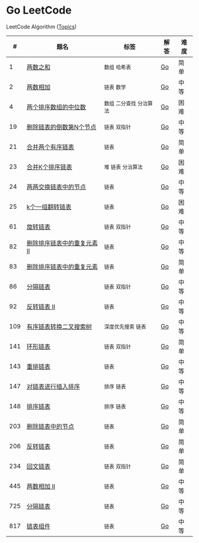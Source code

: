 Go LeetCode
===========

LeetCode Algorithm ([Topics](./Topics.md))

| # | 题名 | 标签 | 解答 | 难度 |
|---|------|------|------|-----|
| 1 | [两数之和](https://leetcode-cn.com/problems/two-sum/description/) | `数组` `哈希表` | [Go](./algorithms/TwoSum/TwoSum.go) | 简单 |
| 2 | [两数相加](https://leetcode-cn.com/problems/add-two-numbers/description/) | `链表` `数学` | [Go](./algorithms/AddTwoNumbers/AddTwoNumbers.go) | 中等 |
| 4 | [两个排序数组的中位数](https://leetcode-cn.com/problems/median-of-two-sorted-arrays/description/) | `数组` `二分查找` `分治算法` | [Go](./algorithms/MedianofTwoSortedArrays/MedianofTwoSortedArrays.go) | 困难 |
| 19 | [删除链表的倒数第N个节点](https://leetcode-cn.com/problems/remove-nth-node-from-end-of-list/description/) | `链表` `双指针`| [Go](./algorithms/RemoveNthNodeFromEndofList/RemoveNthNodeFromEndofList.go) | 中等 |
| 21 | [合并两个有序链表](https://leetcode-cn.com/problems/merge-two-sorted-lists/description/) | `链表` | [Go](./algorithms/MergeTwoSortedLists/MergeTwoSortedLists.go) | 简单 |
| 23 | [合并K个排序链表](https://leetcode-cn.com/problems/merge-k-sorted-lists/description/) | `堆` `链表` `分治算法` | [Go](./algorithms/MergekSortedLists/MergekSortedLists.go) | 困难 |
| 24 | [两两交换链表中的节点](https://leetcode-cn.com/problems/swap-nodes-in-pairs/description/) | `链表` | [Go](./algorithms/SwapNodesinPairs/SwapNodesinPairs.go) | 中等 |
| 25 | [k个一组翻转链表](https://leetcode-cn.com/problems/reverse-nodes-in-k-group/description/) | `链表` | [Go](./algorithms/ReverseNodesInKGroup/ReverseNodesInKGroup.go) | 困难 |
| 61 | [旋转链表](https://leetcode-cn.com/problems/rotate-list/description/) | `链表` `双指针` | [Go](./algorithms/RotateList/RotateList.go) | 中等 |
| 82 | [删除排序链表中的重复元素 II](https://leetcode-cn.com/problems/remove-duplicates-from-sorted-list-ii/description/) | `链表` | [Go](./algorithms/RemoveDuplicatesFromSortedListII/RemoveDuplicatesFromSortedListII.go) | 中等 |
| 83 | [删除排序链表中的重复元素](https://leetcode-cn.com/problems/remove-duplicates-from-sorted-list/description/) | `链表` | [Go](./algorithms/RemoveDuplicatesFromSortedList/RemoveDuplicatesFromSortedList.go) | 简单 |
| 86 | [分隔链表](https://leetcode-cn.com/problems/partition-list/description/) | `链表` `双指针` | [Go](./algorithms/PartitionList/PartitionList.go) | 中等 |
| 92 | [反转链表 II](https://leetcode-cn.com/problems/reverse-linked-list-ii/description/) | `链表` | [Go](./algorithms/ReverseLinkedListII/ReverseLinkedListII.go) | 中等 |
| 109 | [有序链表转换二叉搜索树](https://leetcode-cn.com/problems/convert-sorted-list-to-binary-search-tree/description/) | `深度优先搜索` `链表` | [Go](./algorithms/ConvertSortedListToBinarySearchTree/ConvertSortedListToBinarySearchTree.go) | 中等 |
| 141 | [环形链表](https://leetcode-cn.com/problems/linked-list-cycle/description/) | `链表` `双指针` | [Go](./algorithms/LinkedListCycle/LinkedListCycle.go) | 简单 |
| 143 | [重排链表](https://leetcode-cn.com/problems/reorder-list/description/) | `链表` | [Go](./algorithms/ReorderList/ReorderList.go) | 中等 |
| 147 | [对链表进行插入排序](https://leetcode-cn.com/problems/insertion-sort-list/description/) | `排序` `链表` | [Go](./algorithms/InsertionSortList/InsertionSortList.go) | 中等 |
| 148 | [排序链表](https://leetcode-cn.com/problems/sort-list/description/) | `排序` `链表` | [Go](./algorithms/SortList/SortList.go) | 中等 |
| 203 | [删除链表中的节点](https://leetcode-cn.com/problems/remove-linked-list-elements/description/) | `链表` | [Go](./algorithms/RemoveLinkedListElements/RemoveLinkedListElements.go) | 简单 |
| 206 | [反转链表](https://leetcode-cn.com/problems/reverse-linked-list/description/) | `链表` | [Go](./algorithms/ReverseLinkedList/ReverseLinkedList.go) | 简单 |
| 234 | [回文链表](https://leetcode-cn.com/problems/palindrome-linked-list/description/) | `链表` `双指针` | [Go](./algorithms/PalindromeLinkedList/PalindromeLinkedList.go) | 简单 |
| 445 | [两数相加 II](https://leetcode-cn.com/problems/add-two-numbers-ii/description/) | `链表` | [Go](./algorithms/AddTwoNumbersII/AddTwoNumbersII.go) | 中等 |
725 | [分隔链表](https://leetcode-cn.com/problems/split-linked-list-in-parts/description/) | `链表` | [Go](./algorithms/SplitLinkedListInParts/SplitLinkedListInParts.go) | 中等 |
817 | [链表组件](https://leetcode-cn.com/problems/linked-list-components/description/) | `链表` | [Go](./algorithms/LinkedListComponents/LinkedListComponents.go) | 中等 |